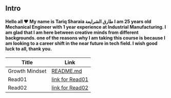 ## **Intro**

#### Hello all :heart: My name is Tariq Sharaia طارق الشرايعة I am 25 years old Mechanical Engineer with 1 year experience at Industrial Manufacturing. I am glad that I am here between creative minds from different backgrounds. one of the reasons why I am taking this course is because I am looking to a career shift in the near future in tech field.  I wish good luck to all, thank you.

| Title      | Link |
| ----------- | ----------- |
| Growth Mindset      |   [README.md](https://tareq-zeyad.github.io/01b-Learning-Markdown-/GrowthMindset)      |
| Read01   |   [link for Read01](https://tareq-zeyad.github.io/01b-Learning-Markdown-/Read01) |
| Read02   |   [link for Read02](https://tareq-zeyad.github.io/01b-Learning-Markdown-/Read02) |
